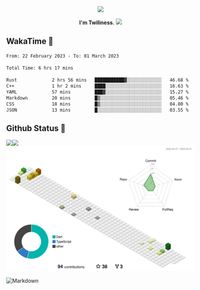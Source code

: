 <div align="center">
<img src="https://images.weserv.nl/?url=avatars.githubusercontent.com/u/10475770?v=4&h=360&w=360&fit=cover&mask=circle&maxage=7d"/>
</div>

<div align="center">

**I'm Twiliness.** <a href="https://github.com/DarkHighness"><img src="https://media.giphy.com/media/hvRJCLFzcasrR4ia7z/giphy.gif" width="5%"></a>

</div>

## WakaTime 🧐

<!--START_SECTION:waka-->

```text
From: 22 February 2023 - To: 01 March 2023

Total Time: 6 hrs 17 mins

Rust             2 hrs 56 mins   ███████████▓░░░░░░░░░░░░░   46.68 %
C++              1 hr 2 mins     ████░░░░░░░░░░░░░░░░░░░░░   16.63 %
YAML             57 mins         ███▓░░░░░░░░░░░░░░░░░░░░░   15.27 %
Markdown         20 mins         █▒░░░░░░░░░░░░░░░░░░░░░░░   05.46 %
CSS              18 mins         █▒░░░░░░░░░░░░░░░░░░░░░░░   04.80 %
JSON             13 mins         █░░░░░░░░░░░░░░░░░░░░░░░░   03.55 %
```

<!--END_SECTION:waka-->

## Github Status 🥰

<div> 
	<a href="https://github.com/DarkHighness">
		<img align="left" src="https://github-readme-stats-woad-zeta-10.vercel.app/api?username=DarkHighness&show_icons=true&icon_color=805AD5&text_color=718096&bg_color=ffffff&hide_border=true&count_private=true" />
	</a>
	<a href="https://github.com/DarkHighness">
		<img align="left" src="https://github-readme-stats-woad-zeta-10.vercel.app/api/top-langs/?username=DarkHighness&show_icons=true&icon_color=805AD5&text_color=718096&bg_color=ffffff&hide_border=true&count_private=true">
	</a>
</div>

![3D-Profile](https://raw.githubusercontent.com/DarkHighness/DarkHighness/master/profile-3d-contrib/profile-south-season-animate.svg)



 ![Markdown](https://img.shields.io/badge/markdown%20💘-%23000000.svg?style=for-the-badge&logo=markdown&logoColor=white)
